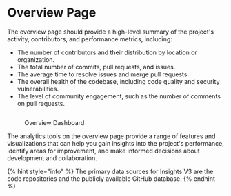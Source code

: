 # Overview Page

The overview page should provide a high-level summary of the project's activity, contributors, and performance metrics, including:

* The number of contributors and their distribution by location or organization.
* The total number of commits, pull requests, and issues.
* The average time to resolve issues and merge pull requests.
* The overall health of the codebase, including code quality and security vulnerabilities.
* The level of community engagement, such as the number of comments on pull requests.

<figure><img src="../../../.gitbook/assets/2023-06-24_13h06_19.gif" alt=""><figcaption><p>Overview Dashboard</p></figcaption></figure>

The analytics tools on the overview page provide a range of features and visualizations that can help you gain insights into the project's performance, identify areas for improvement, and make informed decisions about development and collaboration.

{% hint style="info" %}
The primary data sources for Insights V3 are the code repositories and the publicly available GitHub database.
{% endhint %}
